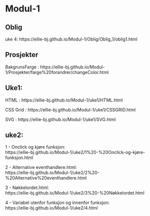 # Modul-1
<h2>Oblig</h2>
<p>
uke 4: https://ellie-bj.github.io/Modul-1/Oblig/Oblig_1/oblig1.html
</p>
<h2>Prosjekter</h2>

<p>BakgrunsFarge : https://ellie-bj.github.io/Modul-1/Prosjekter/farge%20forandrer/changeColor.html</p>

<h2>Uke1:</h2>
<p>
  HTML      : https://ellie-bj.github.io/Modul-1/uke1/HTML.html                      
</p>

<p>
  CSS Grid  : https://ellie-bj.github.io/Modul-1/uke1/CSSGRID.html                     
</p>

<p>
  SVG       : https://ellie-bj.github.io/Modul-1/uke1/SVG.html
</p>


<h2>uke2:</h2>
<p>
  1 - Onclick og kjøre funksjon:<br>
          https://ellie-bj.github.io/Modul-1/uke2/1%20-%20Onclick-og-kjøre-funksjon.html
</p>

<p>
  2 - Alternative eventhandlere.html:<br>
          https://ellie-bj.github.io/Modul-1/uke2/2%20-%20Alternative%20eventhandlere.html
</p>

<p>
 3 - Nøkkelordet.html:<br>
          https://ellie-bj.github.io/Modul-1/uke2/3%20-%20Nøkkelordet.html 
</p>

<p>
  4 - Variabel utenfor funksjon og innenfor funksjon:<br>
          https://ellie-bj.github.io/Modul-1/uke2/4.html
</p>
